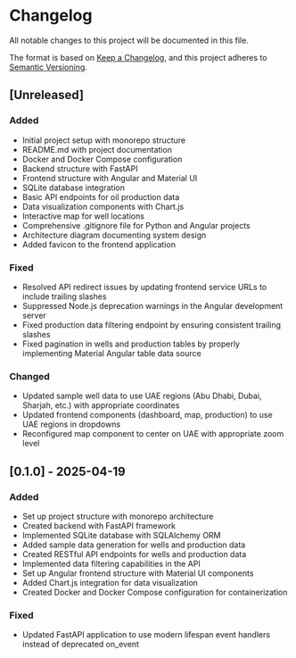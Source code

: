 # Changelog

All notable changes to this project will be documented in this file.

The format is based on [Keep a Changelog](https://keepachangelog.com/en/1.0.0/),
and this project adheres to [Semantic Versioning](https://semver.org/spec/v2.0.0.html).

## [Unreleased]

### Added
- Initial project setup with monorepo structure
- README.md with project documentation
- Docker and Docker Compose configuration
- Backend structure with FastAPI
- Frontend structure with Angular and Material UI
- SQLite database integration
- Basic API endpoints for oil production data
- Data visualization components with Chart.js
- Interactive map for well locations
- Comprehensive .gitignore file for Python and Angular projects
- Architecture diagram documenting system design
- Added favicon to the frontend application

### Fixed
- Resolved API redirect issues by updating frontend service URLs to include trailing slashes
- Suppressed Node.js deprecation warnings in the Angular development server
- Fixed production data filtering endpoint by ensuring consistent trailing slashes
- Fixed pagination in wells and production tables by properly implementing Material Angular table data source

### Changed
- Updated sample well data to use UAE regions (Abu Dhabi, Dubai, Sharjah, etc.) with appropriate coordinates
- Updated frontend components (dashboard, map, production) to use UAE regions in dropdowns
- Reconfigured map component to center on UAE with appropriate zoom level

## [0.1.0] - 2025-04-19

### Added
- Set up project structure with monorepo architecture
- Created backend with FastAPI framework
- Implemented SQLite database with SQLAlchemy ORM
- Added sample data generation for wells and production data
- Created RESTful API endpoints for wells and production data
- Implemented data filtering capabilities in the API
- Set up Angular frontend structure with Material UI components
- Added Chart.js integration for data visualization
- Created Docker and Docker Compose configuration for containerization

### Fixed
- Updated FastAPI application to use modern lifespan event handlers instead of deprecated on_event
